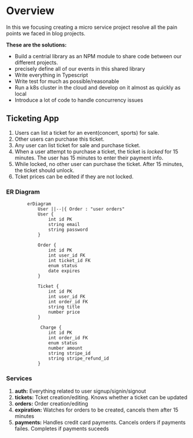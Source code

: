 # Overview

In this we focusing creating a micro service project resolve all the pain points we faced in blog projects.

**These are the solutions:**
- Build a centrial library as an NPM module to share code between our different projects.
- precisely define all of our events in this shared library
- Write everything in Typescript
- Write test for much as possible/reasonable
- Run a k8s cluster in the cloud and develop on it almost as quickly as local
- Introduce a lot of code to handle concurrency issues

## Ticketing App

1. Users can list a ticket for an event(concert, sports) for sale.
2. Other users can purchase this ticket.
3. Any user can list ticket for sale and purchase ticket.
4. When a user attempt to purchase a ticket, the ticket is *locked* for 15 minutes. The user has 15 minutes to enter their payment info.
5. While locked, no other user can purchase the ticket. After 15 minutes, the ticket should unlock.
6. Tcket prices can be edited if they are not locked.

### ER Diagram

``` mermaid
        erDiagram
            User ||--|{ Order : "user orders"
            User {
                int id PK
                string email
                string password
            }

            Order {
                int id PK
                int user_id FK
                int ticket_id FK
                enum status
                date expires
            }

            Ticket {
                int id PK
                int user_id FK
                int order_id FK
                string title
                number price
            }

             Charge {
                int id PK
                int order_id FK
                enum status
                number amount
                string stripe_id
                string stripe_refund_id
            }

```

### Services
1. **auth:** Everything related to user signup/signin/signout
2. **tickets:** Tcket creation/editing. Knows whether a ticket can be updated
3. **orders:** Order creation/editing
4. **expiration:** Watches for orders to be created, cancels them after 15 minutes
5. **payments:** Handles credit card payments. Cancels orders if payments failes. Completes if payments suceeds


